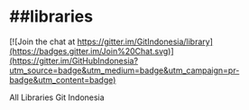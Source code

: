 ##libraries
=========

[![Join the chat at https://gitter.im/GitIndonesia/library](https://badges.gitter.im/Join%20Chat.svg)](https://gitter.im/GitHubIndonesia?utm_source=badge&utm_medium=badge&utm_campaign=pr-badge&utm_content=badge)

All Libraries Git Indonesia
